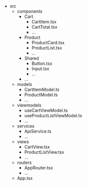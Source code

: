 - src
  - components
    - Cart
      - CartItem.tsx
      - CartTotal.tsx
      - ...
    - Product
      - ProductCard.tsx
      - ProductList.tsx
      - ...
    - Shared
      - Button.tsx
      - Input.tsx
      - ...
    - ...
  - models
    - CartItemModel.ts
    - ProductModel.ts
    - ...
  - viewmodels
    - useCartViewModel.ts
    - useProductListViewModel.ts
    - ...
  - services
    - ApiService.ts
    - ...
  - views
    - CartView.tsx
    - ProductListView.tsx
    - ...
  - routers
    - AppRouter.tsx
    - ...
  - App.tsx

